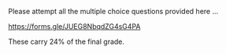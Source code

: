 Please attempt all the multiple choice questions provided here ...

https://forms.gle/JUEG8NbqdZG4sG4PA

These carry 24% of the final grade.